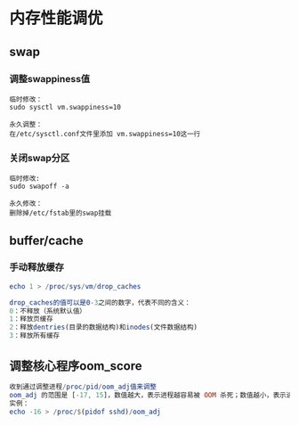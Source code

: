 # 内存性能调优

## swap

### 调整swappiness值

```shell
临时修改：
sudo sysctl vm.swappiness=10

永久调整：
在/etc/sysctl.conf文件里添加 vm.swappiness=10这一行
```

### 关闭swap分区

```shell
临时修改:
sudo swapoff -a

永久修改：
删除掉/etc/fstab里的swap挂载
```

## buffer/cache

### 手动释放缓存

```elm
echo 1 > /proc/sys/vm/drop_caches

drop_caches的值可以是0-3之间的数字，代表不同的含义：
0：不释放（系统默认值）
1：释放页缓存
2：释放dentries(目录的数据结构)和inodes(文件数据结构)
3：释放所有缓存
```

## 调整核心程序oom_score

```elm
收到通过调整进程/proc/pid/oom_adj值来调整
oom_adj 的范围是 [-17, 15]，数值越大，表示进程越容易被 OOM 杀死；数值越小，表示进程越不容易被 OOM 杀死，其中 -17 表示禁止 OOM
实例：
echo -16 > /proc/$(pidof sshd)/oom_adj
```

